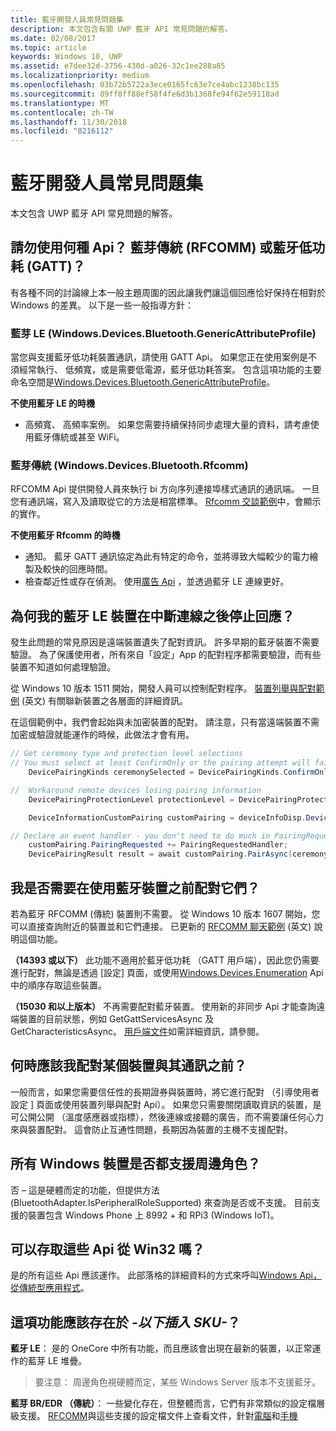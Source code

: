 ```yaml
---
title: 藍牙開發人員常見問題集
description: 本文包含有關 UWP 藍牙 API 常見問題的解答。
ms.date: 02/08/2017
ms.topic: article
keywords: Windows 10, UWP
ms.assetid: e7dee32d-3756-430d-a026-32c1ee288a85
ms.localizationpriority: medium
ms.openlocfilehash: 03b72b5722a3ece0165fc63e7ce4abc1238bc135
ms.sourcegitcommit: 89ff8ff88ef58f4fe6d3b1368fe94f62e59118ad
ms.translationtype: MT
ms.contentlocale: zh-TW
ms.lasthandoff: 11/30/2018
ms.locfileid: "8216112"
---
```

# <a name="bluetooth-developer-faq"></a>藍牙開發人員常見問題集

本文包含 UWP 藍牙 API 常見問題的解答。

## <a name="what-apis-do-i-use-bluetooth-classic-rfcomm-or-bluetooth-low-energy-gatt"></a>請勿使用何種 Api？ 藍芽傳統 (RFCOMM) 或藍牙低功耗 (GATT)？
有各種不同的討論線上本一般主題周圍的因此讓我們讓這個回應恰好保持在相對於 Windows 的差異。 以下是一些一般指導方針：

### <a name="bluetooth-le-windowsdevicesbluetoothgenericattributeprofile"></a>藍芽 LE (Windows.Devices.Bluetooth.GenericAttributeProfile)

當您與支援藍牙低功耗裝置通訊，請使用 GATT Api。 如果您正在使用案例是不須經常執行、 低頻寬，或是需要低電源，藍牙低功耗答案。 包含這項功能的主要命名空間是[Windows.Devices.Bluetooth.GenericAttributeProfile](https://docs.microsoft.com/en-us/uwp/api/Windows.Devices.Bluetooth.GenericAttributeProfile)。 

**不使用藍牙 LE 的時機**
- 高頻寬、 高頻率案例。 如果您需要持續保持同步處理大量的資料，請考慮使用藍牙傳統或甚至 WiFi。 

### <a name="bluetooth-classic-windowsdevicesbluetoothrfcomm"></a>藍芽傳統 (Windows.Devices.Bluetooth.Rfcomm)

RFCOMM Api 提供開發人員來執行 bi 方向序列連接埠樣式通訊的通訊端。 一旦您有通訊端，寫入及讀取從它的方法是相當標準。 [Rfcomm 交談範例](https://github.com/Microsoft/Windows-universal-samples/tree/dev/Samples/BluetoothRfcommChat)中，會顯示的實作。 

**不使用藍牙 Rfcomm 的時機** 
- 通知。 藍牙 GATT 通訊協定為此有特定的命令，並將導致大幅較少的電力繪製及較快的回應時間。 
- 檢查鄰近性或存在偵測。 使用[廣告 Api](https://docs.microsoft.com/en-us/uwp/api/windows.devices.bluetooth.advertisement) ，並透過藍牙 LE 連線更好。 


## <a name="why-does-my-bluetooth-le-device-stop-responding-after-a-disconnect"></a>為何我的藍牙 LE 裝置在中斷連線之後停止回應？

發生此問題的常見原因是遠端裝置遺失了配對資訊。 許多早期的藍牙裝置不需要驗證。 為了保護使用者，所有來自「設定」App 的配對程序都需要驗證，而有些裝置不知道如何處理驗證。 

從 Windows 10 版本 1511 開始，開發人員可以控制配對程序。 [裝置列舉與配對範例](https://github.com/Microsoft/Windows-universal-samples/tree/master/Samples/DeviceEnumerationAndPairing) (英文) 有關聯新裝置之各層面的詳細資訊。

在這個範例中，我們會起始與未加密裝置的配對。 請注意，只有當遠端裝置不需加密或驗證就能運作的時候，此做法才會有用。

```csharp
// Get ceremony type and protection level selections
// You must select at least ConfirmOnly or the pairing attempt will fail
    DevicePairingKinds ceremonySelected = DevicePairingKinds.ConfirmOnly;

//  Workaround remote devices losing pairing information
    DevicePairingProtectionLevel protectionLevel = DevicePairingProtectionLevel.None

    DeviceInformationCustomPairing customPairing = deviceInfoDisp.DeviceInformation.Pairing.Custom;

// Declare an event handler - you don't need to do much in PairingRequestedHandler since the ceremony is "None"
    customPairing.PairingRequested += PairingRequestedHandler;
    DevicePairingResult result = await customPairing.PairAsync(ceremonySelected, protectionLevel);
```

## <a name="do-i-have-to-pair-bluetooth-devices-before-using-them"></a>我是否需要在使用藍牙裝置之前配對它們？

若為藍牙 RFCOMM (傳統) 裝置則不需要。 從 Windows 10 版本 1607 開始，您可以直接查詢附近的裝置並和它們連接。 已更新的 [RFCOMM 聊天範例](https://github.com/Microsoft/Windows-universal-samples/tree/dev/Samples/BluetoothRfcommChat) (英文) 說明這個功能。 

**（14393 或以下）** 此功能不適用於藍牙低功耗 （GATT 用戶端），因此您仍需要進行配對，無論是透過 [設定] 頁面，或使用[Windows.Devices.Enumeration](https://msdn.microsoft.com/en-us/library/windows/apps/windows.devices.enumeration.aspx) Api 中的順序存取這些裝置。

**（15030 和以上版本）** 不再需要配對藍牙裝置。 使用新的非同步 Api 才能查詢遠端裝置的目前狀態，例如 GetGattServicesAsync 及 GetCharacteristicsAsync。 [用戶端文件](gatt-client.md)如需詳細資訊，請參閱。 

## <a name="when-should-i-pair-with-a-device-before-communicating-with-it"></a>何時應該我配對某個裝置與其通訊之前？
一般而言，如果您需要信任性的長期證券與裝置時，將它進行配對 （引導使用者設定 \] 頁面或使用裝置列舉與配對 Api）。 如果您只需要關閉讀取資訊的裝置，是可公開公開 （溫度感應器或指標），然後連線或接聽的廣告，而不需要讓任何心力來與裝置配對。 這會防止互通性問題，長期因為裝置的主機不支援配對。 

## <a name="do-all-windows-devices-support-peripheral-role"></a>所有 Windows 裝置是否都支援周邊角色？

否 – 這是硬體而定的功能，但提供方法 (BluetoothAdapter.IsPeripheralRoleSupported) 來查詢是否或不支援。  目前支援的裝置包含 Windows Phone 上 8992 + 和 RPi3 (Windows IoT)。 

## <a name="can-i-access-these-apis-from-win32"></a>可以存取這些 Api 從 Win32 嗎？

是的所有這些 Api 應該運作。 此部落格的詳細資料的方式來呼叫[Windows Api，從傳統型應用程式](https://blogs.windows.com/buildingapps/2017/01/25/calling-windows-10-apis-desktop-application/)。 
## <a name="is-this-functionality-supposed-to-exist-on--insert-sku-here-"></a>這項功能應該存在於 *-以下插入 SKU-*？

**藍牙 LE**： 是的 OneCore 中所有功能，而且應該會出現在最新的裝置，以正常運作的藍芽 LE 堆疊。 
> 要注意： 周邊角色視硬體而定，某些 Windows Server 版本不支援藍牙。 

**藍芽 BR/EDR （傳統）**： 一些變化存在，但整體而言，它們有非常類似的設定檔層級支援。 [RFCOMM](send-or-receive-files-with-rfcomm.md)與這些支援的設定檔文件上查看文件，針對[電腦](https://support.microsoft.com/en-us/help/10568/windows-10-supported-bluetooth-profiles)和[手機](https://support.microsoft.com/en-us/help/10569/windows-10-mobile-supported-bluetooth-profiles)

